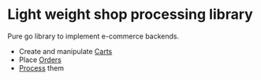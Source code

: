 # Light weight shop processing library

Pure go library to implement e-commerce backends.

- Create and manipulate [Carts]( docs/cart.md)
- Place [Orders]( docs/orders.md)
- [Process](docs/process.md) them
